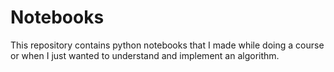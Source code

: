 # Notebooks

This repository contains python notebooks that I made while doing a course or when I just wanted to understand and implement an algorithm.